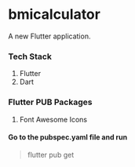# bmicalculator

A new Flutter application.

### Tech Stack
1. Flutter 
2. Dart

### Flutter PUB Packages
1. Font Awesome Icons

#### Go to the pubspec.yaml file and run
> flutter pub get
